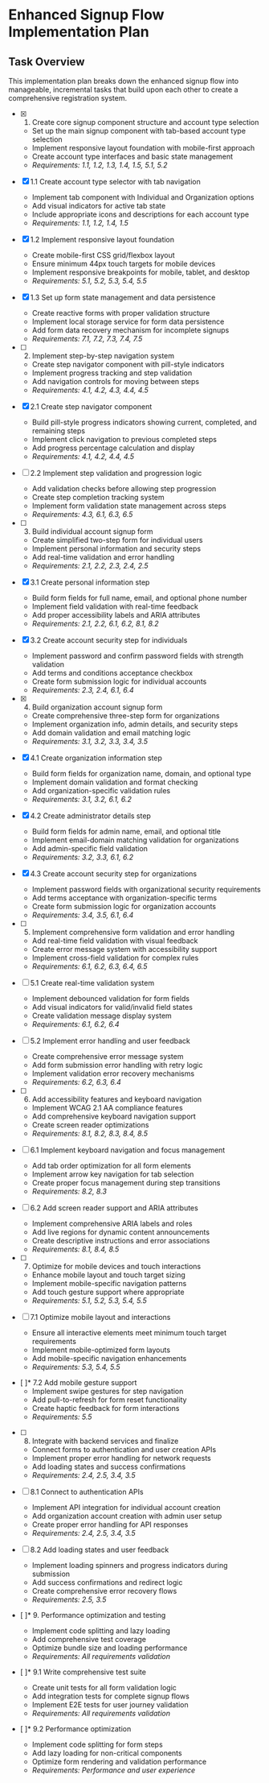 # Enhanced Signup Flow Implementation Plan

## Task Overview
This implementation plan breaks down the enhanced signup flow into manageable, incremental tasks that build upon each other to create a comprehensive registration system.

- [x] 1. Create core signup component structure and account type selection
  - Set up the main signup component with tab-based account type selection
  - Implement responsive layout foundation with mobile-first approach
  - Create account type interfaces and basic state management
  - _Requirements: 1.1, 1.2, 1.3, 1.4, 1.5, 5.1, 5.2_

- [x] 1.1 Create account type selector with tab navigation
  - Implement tab component with Individual and Organization options
  - Add visual indicators for active tab state
  - Include appropriate icons and descriptions for each account type
  - _Requirements: 1.1, 1.2, 1.4, 1.5_

- [x] 1.2 Implement responsive layout foundation
  - Create mobile-first CSS grid/flexbox layout
  - Ensure minimum 44px touch targets for mobile devices
  - Implement responsive breakpoints for mobile, tablet, and desktop
  - _Requirements: 5.1, 5.2, 5.3, 5.4, 5.5_

- [x] 1.3 Set up form state management and data persistence
  - Create reactive forms with proper validation structure
  - Implement local storage service for form data persistence
  - Add form data recovery mechanism for incomplete signups
  - _Requirements: 7.1, 7.2, 7.3, 7.4, 7.5_

- [ ] 2. Implement step-by-step navigation system
  - Create step navigator component with pill-style indicators
  - Implement progress tracking and step validation
  - Add navigation controls for moving between steps
  - _Requirements: 4.1, 4.2, 4.3, 4.4, 4.5_

- [x] 2.1 Create step navigator component
  - Build pill-style progress indicators showing current, completed, and remaining steps
  - Implement click navigation to previous completed steps
  - Add progress percentage calculation and display
  - _Requirements: 4.1, 4.2, 4.4, 4.5_

- [ ] 2.2 Implement step validation and progression logic
  - Add validation checks before allowing step progression
  - Create step completion tracking system
  - Implement form validation state management across steps
  - _Requirements: 4.3, 6.1, 6.3, 6.5_

- [ ] 3. Build individual account signup form
  - Create simplified two-step form for individual users
  - Implement personal information and security steps
  - Add real-time validation and error handling
  - _Requirements: 2.1, 2.2, 2.3, 2.4, 2.5_

- [x] 3.1 Create personal information step
  - Build form fields for full name, email, and optional phone number
  - Implement field validation with real-time feedback
  - Add proper accessibility labels and ARIA attributes
  - _Requirements: 2.1, 2.2, 6.1, 6.2, 8.1, 8.2_

- [x] 3.2 Create account security step for individuals
  - Implement password and confirm password fields with strength validation
  - Add terms and conditions acceptance checkbox
  - Create form submission logic for individual accounts
  - _Requirements: 2.3, 2.4, 6.1, 6.4_

- [x] 4. Build organization account signup form
  - Create comprehensive three-step form for organizations
  - Implement organization info, admin details, and security steps
  - Add domain validation and email matching logic
  - _Requirements: 3.1, 3.2, 3.3, 3.4, 3.5_

- [x] 4.1 Create organization information step
  - Build form fields for organization name, domain, and optional type
  - Implement domain validation and format checking
  - Add organization-specific validation rules
  - _Requirements: 3.1, 3.2, 6.1, 6.2_

- [x] 4.2 Create administrator details step
  - Build form fields for admin name, email, and optional title
  - Implement email-domain matching validation for organizations
  - Add admin-specific field validation
  - _Requirements: 3.2, 3.3, 6.1, 6.2_

- [x] 4.3 Create account security step for organizations
  - Implement password fields with organizational security requirements
  - Add terms acceptance with organization-specific terms
  - Create form submission logic for organization accounts
  - _Requirements: 3.4, 3.5, 6.1, 6.4_

- [ ] 5. Implement comprehensive form validation and error handling
  - Add real-time field validation with visual feedback
  - Create error message system with accessibility support
  - Implement cross-field validation for complex rules
  - _Requirements: 6.1, 6.2, 6.3, 6.4, 6.5_

- [ ] 5.1 Create real-time validation system
  - Implement debounced validation for form fields
  - Add visual indicators for valid/invalid field states
  - Create validation message display system
  - _Requirements: 6.1, 6.2, 6.4_

- [ ] 5.2 Implement error handling and user feedback
  - Create comprehensive error message system
  - Add form submission error handling with retry logic
  - Implement validation error recovery mechanisms
  - _Requirements: 6.2, 6.3, 6.4_

- [ ] 6. Add accessibility features and keyboard navigation
  - Implement WCAG 2.1 AA compliance features
  - Add comprehensive keyboard navigation support
  - Create screen reader optimizations
  - _Requirements: 8.1, 8.2, 8.3, 8.4, 8.5_

- [ ] 6.1 Implement keyboard navigation and focus management
  - Add tab order optimization for all form elements
  - Implement arrow key navigation for tab selection
  - Create proper focus management during step transitions
  - _Requirements: 8.2, 8.3_

- [ ] 6.2 Add screen reader support and ARIA attributes
  - Implement comprehensive ARIA labels and roles
  - Add live regions for dynamic content announcements
  - Create descriptive instructions and error associations
  - _Requirements: 8.1, 8.4, 8.5_

- [ ] 7. Optimize for mobile devices and touch interactions
  - Enhance mobile layout and touch target sizing
  - Implement mobile-specific navigation patterns
  - Add touch gesture support where appropriate
  - _Requirements: 5.1, 5.2, 5.3, 5.4, 5.5_

- [ ] 7.1 Optimize mobile layout and interactions
  - Ensure all interactive elements meet minimum touch target requirements
  - Implement mobile-optimized form layouts
  - Add mobile-specific navigation enhancements
  - _Requirements: 5.3, 5.4, 5.5_

- [ ]* 7.2 Add mobile gesture support
  - Implement swipe gestures for step navigation
  - Add pull-to-refresh for form reset functionality
  - Create haptic feedback for form interactions
  - _Requirements: 5.5_

- [ ] 8. Integrate with backend services and finalize
  - Connect forms to authentication and user creation APIs
  - Implement proper error handling for network requests
  - Add loading states and success confirmations
  - _Requirements: 2.4, 2.5, 3.4, 3.5_

- [ ] 8.1 Connect to authentication APIs
  - Implement API integration for individual account creation
  - Add organization account creation with admin user setup
  - Create proper error handling for API responses
  - _Requirements: 2.4, 2.5, 3.4, 3.5_

- [ ] 8.2 Add loading states and user feedback
  - Implement loading spinners and progress indicators during submission
  - Add success confirmations and redirect logic
  - Create comprehensive error recovery flows
  - _Requirements: 2.5, 3.5_

- [ ]* 9. Performance optimization and testing
  - Implement code splitting and lazy loading
  - Add comprehensive test coverage
  - Optimize bundle size and loading performance
  - _Requirements: All requirements validation_

- [ ]* 9.1 Write comprehensive test suite
  - Create unit tests for all form validation logic
  - Add integration tests for complete signup flows
  - Implement E2E tests for user journey validation
  - _Requirements: All requirements validation_

- [ ]* 9.2 Performance optimization
  - Implement code splitting for form steps
  - Add lazy loading for non-critical components
  - Optimize form rendering and validation performance
  - _Requirements: Performance and user experience_